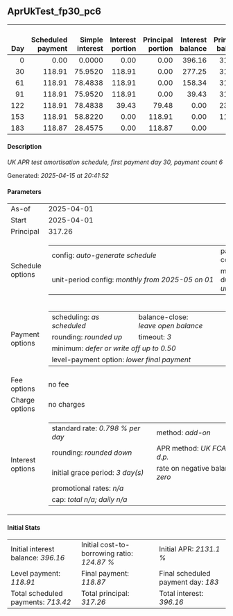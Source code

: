 <h2>AprUkTest_fp30_pc6</h2>
<table>
    <thead style="vertical-align: bottom;">
        <th style="text-align: right;">Day</th>
        <th style="text-align: right;">Scheduled payment</th>
        <th style="text-align: right;">Simple interest</th>
        <th style="text-align: right;">Interest portion</th>
        <th style="text-align: right;">Principal portion</th>
        <th style="text-align: right;">Interest balance</th>
        <th style="text-align: right;">Principal balance</th>
        <th style="text-align: right;">Total simple interest</th>
        <th style="text-align: right;">Total interest</th>
        <th style="text-align: right;">Total principal</th>
    </thead>
    <tr style="text-align: right;">
        <td class="ci00">0</td>
        <td class="ci01" style="white-space: nowrap;">0.00</td>
        <td class="ci02">0.0000</td>
        <td class="ci03">0.00</td>
        <td class="ci04">0.00</td>
        <td class="ci05">396.16</td>
        <td class="ci06">317.26</td>
        <td class="ci07">0.0000</td>
        <td class="ci08">0.00</td>
        <td class="ci09">0.00</td>
    </tr>
    <tr style="text-align: right;">
        <td class="ci00">30</td>
        <td class="ci01" style="white-space: nowrap;">118.91</td>
        <td class="ci02">75.9520</td>
        <td class="ci03">118.91</td>
        <td class="ci04">0.00</td>
        <td class="ci05">277.25</td>
        <td class="ci06">317.26</td>
        <td class="ci07">75.9520</td>
        <td class="ci08">118.91</td>
        <td class="ci09">0.00</td>
    </tr>
    <tr style="text-align: right;">
        <td class="ci00">61</td>
        <td class="ci01" style="white-space: nowrap;">118.91</td>
        <td class="ci02">78.4838</td>
        <td class="ci03">118.91</td>
        <td class="ci04">0.00</td>
        <td class="ci05">158.34</td>
        <td class="ci06">317.26</td>
        <td class="ci07">154.4358</td>
        <td class="ci08">237.82</td>
        <td class="ci09">0.00</td>
    </tr>
    <tr style="text-align: right;">
        <td class="ci00">91</td>
        <td class="ci01" style="white-space: nowrap;">118.91</td>
        <td class="ci02">75.9520</td>
        <td class="ci03">118.91</td>
        <td class="ci04">0.00</td>
        <td class="ci05">39.43</td>
        <td class="ci06">317.26</td>
        <td class="ci07">230.3879</td>
        <td class="ci08">356.73</td>
        <td class="ci09">0.00</td>
    </tr>
    <tr style="text-align: right;">
        <td class="ci00">122</td>
        <td class="ci01" style="white-space: nowrap;">118.91</td>
        <td class="ci02">78.4838</td>
        <td class="ci03">39.43</td>
        <td class="ci04">79.48</td>
        <td class="ci05">0.00</td>
        <td class="ci06">237.78</td>
        <td class="ci07">308.8716</td>
        <td class="ci08">396.16</td>
        <td class="ci09">79.48</td>
    </tr>
    <tr style="text-align: right;">
        <td class="ci00">153</td>
        <td class="ci01" style="white-space: nowrap;">118.91</td>
        <td class="ci02">58.8220</td>
        <td class="ci03">0.00</td>
        <td class="ci04">118.91</td>
        <td class="ci05">0.00</td>
        <td class="ci06">118.87</td>
        <td class="ci07">367.6937</td>
        <td class="ci08">396.16</td>
        <td class="ci09">198.39</td>
    </tr>
    <tr style="text-align: right;">
        <td class="ci00">183</td>
        <td class="ci01" style="white-space: nowrap;">118.87</td>
        <td class="ci02">28.4575</td>
        <td class="ci03">0.00</td>
        <td class="ci04">118.87</td>
        <td class="ci05">0.00</td>
        <td class="ci06">0.00</td>
        <td class="ci07">396.1511</td>
        <td class="ci08">396.16</td>
        <td class="ci09">317.26</td>
    </tr>
</table>
<h4>Description</h4>
<p><i>UK APR test amortisation schedule, first payment day 30, payment count 6</i></p>
<p>Generated: <i>2025-04-15 at 20:41:52</i></p>
<h4>Parameters</h4>
<table>
    <tr>
        <td>As-of</td>
        <td>2025-04-01</td>
    </tr>
    <tr>
        <td>Start</td>
        <td>2025-04-01</td>
    </tr>
    <tr>
        <td>Principal</td>
        <td>317.26</td>
    </tr>
    <tr>
        <td>Schedule options</td>
        <td>
            <table>
                <tr>
                    <td>config: <i>auto-generate schedule</i></td>
                    <td>payment count: <i>6</i></td>
                </tr>
                <tr>
                    <td style="white-space: nowrap;">unit-period config: <i>monthly from 2025-05 on 01</i></td>
                    <td>max duration: <i>unlimited</i></td>
                </tr>
            </table>
        </td>
    </tr>
    <tr>
        <td>Payment options</td>
        <td>
            <table>
                <tr>
                    <td>scheduling: <i>as scheduled</i></td>
                    <td>balance-close: <i>leave&nbsp;open&nbsp;balance</i></td>
                </tr>
                <tr>
                    <td>rounding: <i>rounded up</i></td>
                    <td>timeout: <i>3</i></td>
                </tr>
                <tr>
                    <td colspan='2'>minimum: <i>defer&nbsp;or&nbsp;write&nbsp;off&nbsp;up&nbsp;to&nbsp;0.50</i></td>
                </tr>
                <tr>
                    <td colspan='2'>level-payment option: <i>lower&nbsp;final&nbsp;payment</i></td>
                </tr>
            </table>
        </td>
    </tr>
    <tr>
        <td>Fee options</td>
        <td>no fee
        </td>
    </tr>
    <tr>
        <td>Charge options</td>
        <td>no charges
        </td>
    </tr>
    <tr>
        <td>Interest options</td>
        <td>
            <table>
                <tr>
                    <td>standard rate: <i>0.798 % per day</i></td>
                    <td>method: <i>add-on</i></td>
                </tr>
                <tr>
                    <td>rounding: <i>rounded down</i></td>
                    <td>APR method: <i>UK FCA to 1 d.p.</i></td>
                </tr>
                <tr>
                    <td>initial grace period: <i>3 day(s)</i></td>
                    <td>rate on negative balance: <i>zero</i></td>
                </tr>
                <tr>
                    <td colspan="2">promotional rates: <i><i>n/a</i></i></td>
                </tr>
                <tr>
                    <td colspan="2">cap: <i>total <i>n/a</i>; daily <i>n/a</i></td>
                </tr>
            </table>
        </td>
    </tr>
</table>
<h4>Initial Stats</h4>
<table>
    <tr>
        <td>Initial interest balance: <i>396.16</i></td>
        <td>Initial cost-to-borrowing ratio: <i>124.87 %</i></td>
        <td>Initial APR: <i>2131.1 %</i></td>
    </tr>
    <tr>
        <td>Level payment: <i>118.91</i></td>
        <td>Final payment: <i>118.87</i></td>
        <td>Final scheduled payment day: <i>183</i></td>
    </tr>
    <tr>
        <td>Total scheduled payments: <i>713.42</i></td>
        <td>Total principal: <i>317.26</i></td>
        <td>Total interest: <i>396.16</i></td>
    </tr>
</table>
